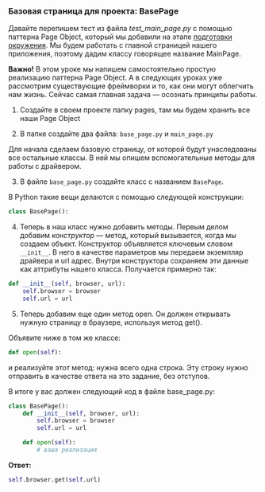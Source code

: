 ### Базовая страница для проекта: BasePage
Давайте перепишем тест из файла *test_main_page.py* с помощью паттерна Page Object, который мы добавили на этапе [подготовки окружения][1]. Мы будем работать с главной страницей нашего приложения, поэтому дадим классу говорящее название MainPage. 

[1]: https://stepik.org/lesson/199980/step/6?unit=174035

**Важно!** В этом уроке мы напишем самостоятельно простую реализацию паттерна Page Object. А в следующих уроках уже рассмотрим существующие фреймворки и то, как они могут облегчить нам жизнь. Сейчас самая главная задача — осознать принципы работы. 

1. Создайте в своем проекте папку pages, там мы будем хранить все наши Page Object 

2. В папке создайте два файла: ```base_page.py``` и ```main_page.py```  

Для начала сделаем базовую страницу, от которой будут унаследованы все остальные классы. В ней мы опишем вспомогательные методы для работы с драйвером.

3. В файле ```base_page.py``` создайте класс с названием ```BasePage```. 

В Python такие вещи делаются с помощью следующей конструкции: 

```python
class BasePage():
```
4. Теперь в наш класс нужно добавить методы. Первым делом добавим *конструктор* — метод, который вызывается, когда мы создаем объект. Конструктор объявляется ключевым словом ```__init__```. В него в качестве параметров мы передаем экземпляр драйвера и url адрес. Внутри конструктора сохраняем эти данные как аттрибуты нашего класса. Получается примерно так: 

```python
def __init__(self, browser, url):
    self.browser = browser
    self.url = url
```
5. Теперь добавим еще один метод open. Он должен открывать нужную страницу в браузере, используя метод get().

Объявите ниже в том же классе:

```python
def open(self):
```
и реализуйте этот метод: нужна всего одна строка. Эту строку нужно отправить в качестве ответа на это задание, без отступов.
 

В итоге у вас должен следующий код в файле base_page.py: 
```python
class BasePage():
    def __init__(self, browser, url):
        self.browser = browser
        self.url = url

    def open(self): 
        # ваша реализация
```

**Ответ:** 
```python 
self.browser.get(self.url) 
```